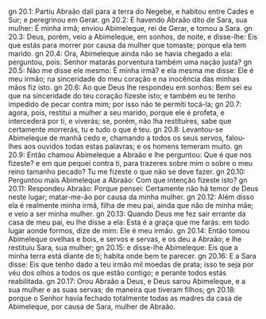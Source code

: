 gn 20.1: Partiu Abraão dali para a terra do Negebe, e habitou entre Cades e Sur; e peregrinou em Gerar.
gn 20.2: E havendo Abraão dito de Sara, sua mulher: É minha irmã; enviou Abimeleque, rei de Gerar, e tomou a Sara.
gn 20.3: Deus, porém, veio a Abimeleque, em sonhos, de noite, e disse-lhe: Eis que estás para morrer por causa da mulher que tomaste; porque ela tem marido.
gn 20.4: Ora, Abimeleque ainda não se havia chegado a ela: perguntou, pois: Senhor matarás porventura também uma nação justa?
gn 20.5: Não me disse ele mesmo: É minha irmã? e ela mesma me disse: Ele é meu irmão; na sinceridade do meu coração e na inocência das minhas mãos fiz isto.
gn 20.6: Ao que Deus lhe respondeu em sonhos: Bem sei eu que na sinceridade do teu coração fizeste isto; e também eu te tenho impedido de pecar contra mim; por isso não te permiti tocá-la;
gn 20.7: agora, pois, restitui a mulher a seu marido, porque ele é profeta, e intercederá por ti, e viverás; se, porém, não lha restituíres, sabe que certamente morrerás, tu e tudo o que é teu.
gn 20.8: Levantou-se Abimeleque de manhã cedo e, chamando a todos os seus servos, falou-lhes aos ouvidos todas estas palavras; e os homens temeram muito.
gn 20.9: Então chamou Abimeleque a Abraão e lhe perguntou: Que é que nos fizeste? e em que pequei contra ti, para trazeres sobre mim o sobre o meu reino tamanho pecado? Tu me fizeste o que não se deve fazer.
gn 20.10: Perguntou mais Abimeleque a Abraão: Com que intenção fizeste isto?
gn 20.11: Respondeu Abraão: Porque pensei: Certamente não há temor de Deus neste lugar; matar-me-ão por causa da minha mulher.
gn 20.12: Além disso ela é realmente minha irmã, filha de meu pai, ainda que não de minha mãe; e veio a ser minha mulher.
gn 20.13: Quando Deus me fez sair errante da casa de meu pai, eu lhe disse a ela: Esta é a graça que me farás: em todo lugar aonde formos, dize de mim: Ele é meu irmão.
gn 20.14: Então tomou Abimeleque ovelhas e bois, e servos e servas, e os deu a Abraão; e lhe restituiu Sara, sua mulher;
gn 20.15: e disse-lhe Abimeleque: Eis que a minha terra está diante de ti; habita onde bem te parecer.
gn 20.16: E a Sara disse: Eis que tenho dado a teu irmão mil moedas de prata; isso te seja por véu dos olhos a todos os que estão contigo; e perante todos estás reabilitada.
gn 20.17: Orou Abraão a Deus, e Deus sarou Abimeleque, e a sua mulher e as suas servas; de maneira que tiveram filhos;
gn 20.18: porque o Senhor havia fechado totalmente todas as madres da casa de Abimeleque, por causa de Sara, mulher de Abraão.
